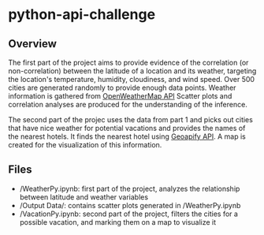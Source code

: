 # python-api-challenge

## Overview
The first part of the project aims to provide evidence of the correlation (or non-correlation) between the latitude of a location and its weather, targeting the location's temperature, humidity, cloudiness, and wind speed. Over 500 cities are generated randomly to provide enough data points. Weather information is gathered from [OpenWeatherMap API](https://openweathermap.org/api) Scatter plots and correlation analyses are produced for the understanding of the inference.

The second part of the projec uses the data from part 1 and picks out cities that have nice weather for potential vacations and provides the names of the nearest hotels. It finds the nearest hotel using [Geoapify API](https://apidocs.geoapify.com/). 
A map is created for the visualization of this information.

## Files
* /WeatherPy.ipynb: first part of the project, analyzes the relationship between latitude and weather variables 
* /Output Data/: contains scatter plots generated in /WeatherPy.ipynb
* /VacationPy.ipynb: second part of the project, filters the cities for a possible vacation, and marking them on a map to visualize it